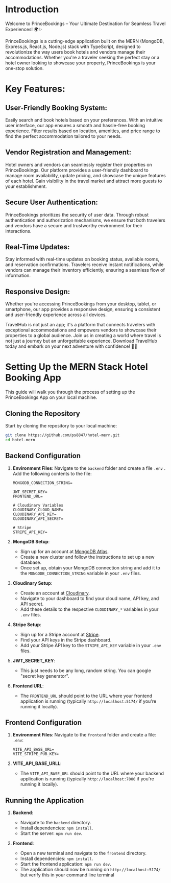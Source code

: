 # Introduction 

Welcome to PrinceBookings – Your Ultimate Destination for Seamless Travel Experiences! 🌍✨

PrinceBookings is a cutting-edge application built on the MERN (MongoDB, Express.js, React.js, Node.js) stack with TypeScript, designed to revolutionize the way users book hotels and vendors manage their accommodations. Whether you're a traveler seeking the perfect stay or a hotel owner looking to showcase your property, PrinceBookings is your one-stop solution.

# Key Features:

## User-Friendly Booking System:
Easily search and book hotels based on your preferences. With an intuitive user interface, our app ensures a smooth and hassle-free booking experience. Filter results based on location, amenities, and price range to find the perfect accommodation tailored to your needs.

## Vendor Registration and Management:
Hotel owners and vendors can seamlessly register their properties on PrinceBookings. Our platform provides a user-friendly dashboard to manage room availability, update pricing, and showcase the unique features of each hotel. Gain visibility in the travel market and attract more guests to your establishment.

## Secure User Authentication:
PrinceBookings prioritizes the security of user data. Through robust authentication and authorization mechanisms, we ensure that both travelers and vendors have a secure and trustworthy environment for their interactions.

## Real-Time Updates:
Stay informed with real-time updates on booking status, available rooms, and reservation confirmations. Travelers receive instant notifications, while vendors can manage their inventory efficiently, ensuring a seamless flow of information.


## Responsive Design:
Whether you're accessing PrinceBookings from your desktop, tablet, or smartphone, our app provides a responsive design, ensuring a consistent and user-friendly experience across all devices.

TravelHub is not just an app; it's a platform that connects travelers with exceptional accommodations and empowers vendors to showcase their properties to a global audience. Join us in creating a world where travel is not just a journey but an unforgettable experience. Download TravelHub today and embark on your next adventure with confidence! 🌟🏨

# Setting Up the MERN Stack Hotel Booking App

This guide will walk you through the process of setting up the PrinceBookings App on your local machine.

## Cloning the Repository

Start by cloning the repository to your local machine:

```bash
git clone https://github.com/ps8847/hotel-mern.git
cd hotel-mern
```

## Backend Configuration

1. **Environment Files**: Navigate to the `backend` folder and create a file `.env` . Add the following contents to the file:

    ```plaintext
    MONGODB_CONNECTION_STRING=

    JWT_SECRET_KEY=
    FRONTEND_URL=

    # Cloudinary Variables
    CLOUDINARY_CLOUD_NAME=
    CLOUDINARY_API_KEY=
    CLOUDINARY_API_SECRET=

    # Stripe
    STRIPE_API_KEY=
    ```

2. **MongoDB Setup**: 
    - Sign up for an account at [MongoDB Atlas](https://www.mongodb.com/cloud/atlas).
    - Create a new cluster and follow the instructions to set up a new database.
    - Once set up, obtain your MongoDB connection string and add it to the `MONGODB_CONNECTION_STRING` variable in your `.env` files.

3. **Cloudinary Setup**:
    - Create an account at [Cloudinary](https://cloudinary.com/).
    - Navigate to your dashboard to find your cloud name, API key, and API secret.
    - Add these details to the respective `CLOUDINARY_*` variables in your `.env` files.

4. **Stripe Setup**:
    - Sign up for a Stripe account at [Stripe](https://stripe.com/).
    - Find your API keys in the Stripe dashboard.
    - Add your Stripe API key to the `STRIPE_API_KEY` variable in your `.env` files.
  
5. **JWT_SECRET_KEY**:
    - This just needs to be any long, random string. You can google "secret key generator".

7. **Frontend URL**:
    - The `FRONTEND_URL` should point to the URL where your frontend application is running (typically `http://localhost:5174/` if you're running it locally).
  

## Frontend Configuration

1. **Environment Files**: Navigate to the `frontend` folder and create a file: `.env`:

    ```plaintext
    VITE_API_BASE_URL=
    VITE_STRIPE_PUB_KEY=
    ```

5. **VITE_API_BASE_URLL**:
    - The `VITE_API_BASE_URL` should point to the URL where your backend application is running (typically `http://localhost:7000` if you're running it locally).

## Running the Application

1. **Backend**:
    - Navigate to the `backend` directory.
    - Install dependencies: `npm install`.
    - Start the server: `npm run dev`.

2. **Frontend**:
    - Open a new terminal and navigate to the `frontend` directory.
    - Install dependencies: `npm install`.
    - Start the frontend application: `npm run dev`.
    - The application should now be running on `http://localhost:5174/` but verify this in your command line terminal  

